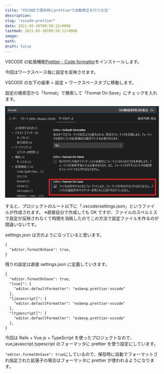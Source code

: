 ```yaml
---
title: "VSCODEで保存時にprettierで自動修正を行う方法"
description:
slug: "vscode-prettier"
date: 2021-05-30T00:58:12+0000
lastmod: 2021-05-30T00:58:12+0000
image:
math:
draft: false
---
```


VSCODE の拡張機能[Prettier - Code formatter](https://marketplace.visualstudio.com/items?itemName=esbenp.prettier-vscode)をインストールします。

今回はワークスペース毎に設定を反映させます。

VSCODE の左下の歯車 > 設定 > ワークスペースタブに移動します。

設定の検索窓から「format」で検索して「Format On Save」にチェックを入れます。

![VSCODE設定](workspace-settings.png)

すると、プロジェクトのルート以下に「.vscode/settings.json」というファイルが作成されます。
※直接自分で作成しても OK ですが、ファイルのスペルミスで設定が反映されなくて時間を消耗したのでこの方法で設定ファイルを作るのが間違いないです。

settings.json は次のようになっていると思います。

```
{
  "editor.formatOnSave": true,
}
```

残りの設定は直接 settings.json に定義していきます。

```
{
  "editor.formatOnSave": true,
  "[vue]": {
    "editor.defaultFormatter": "esbenp.prettier-vscode"
  },
  "[javascript]": {
    "editor.defaultFormatter": "esbenp.prettier-vscode"
  },
  "[typescript]": {
    "editor.defaultFormatter": "esbenp.prettier-vscode"
  },
}
```

今回は Rails + Vue.js + TypeScript を使ったプロジェクトなので、vue,javascript,typescript のフォーマッタに prettier を使う設定にしています。

`"editor.formatOnSave": true`にしているので、保存時に自動でフォーマットされ指定された拡張子の場合はフォーマッタに prettier が使われるようになります。
